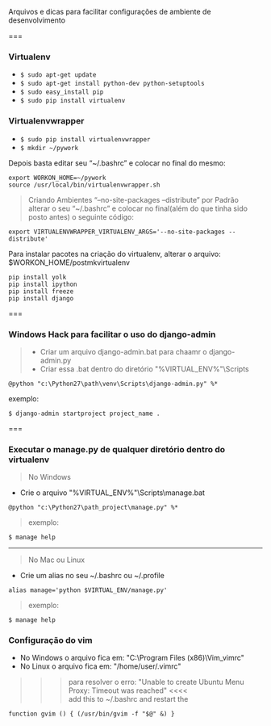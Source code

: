 Arquivos e dicas para facilitar configurações de ambiente de desenvolvimento

===
### Virtualenv
>
* ``` $ sudo apt-get update ```
* ``` $ sudo apt-get install python-dev python-setuptools ```
* ``` $ sudo easy_install pip ```
* ``` $ sudo pip install virtualenv ```
### Virtualenvwrapper
* ``` $ sudo pip install virtualenvwrapper ```
* ``` $ mkdir ~/pywork ```    
> 
Depois basta editar seu “~/.bashrc” e colocar no final do mesmo:     
```
export WORKON_HOME=~/pywork
source /usr/local/bin/virtualenvwrapper.sh     
```   
> Criando Ambientes “–no-site-packages –distribute” por Padrão   
alterar o seu “~/.bashrc” e colocar no final(além do que tinha sido posto antes) o seguinte código:  
>
```
export VIRTUALENVWRAPPER_VIRTUALENV_ARGS='--no-site-packages --distribute'
```

>
Para instalar pacotes na criação do virtualenv, alterar o arquivo: $WORKON_HOME/postmkvirtualenv
```
pip install yolk
pip install ipython
pip install freeze
pip install django
```

===

### Windows Hack para facilitar o uso do django-admin
> * Criar um arquivo django-admin.bat para chaamr o django-admin.py
> * Criar essa .bat dentro do diretório "%VIRTUAL_ENV%"\Scripts
```
@python "c:\Python27\path\venv\Scripts\django-admin.py" %* 
```   
exemplo:      
```
$ django-admin startproject project_name .
```

===

### Executar o manage.py de qualquer diretório dentro do virtualenv
> No Windows
* Crie o arquivo "%VIRTUAL_ENV%"\Scripts\manage.bat    
```
@python "c:\Python27\path_project\manage.py" %* 
```       
> exemplo:               
```
$ manage help
```      

---
> No Mac ou Linux
* Crie um alias no seu ~/.bashrc ou ~/.profile       
```
alias manage='python $VIRTUAL_ENV/manage.py'
```       
> exemplo:               
```
$ manage help
```


### Configuração do vim      
> 
* No Windows o arquivo fica em: "C:\Program Files (x86)\Vim\_vimrc" 
* No Linux o arquivo fica em: "/home/user/.vimrc"  
>>> para resolver o erro: "Unable to create Ubuntu Menu Proxy: Timeout was reached" <<<<      
add this to ~/.bashrc and restart the     
```     
function gvim () { (/usr/bin/gvim -f "$@" &) }
```     
